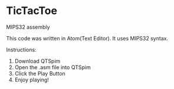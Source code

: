 # TicTacToe
MIPS32 assembly 

This code was written in Atom(Text Editor). It uses MIPS32 syntax.

Instructions:
1. Download QTSpim
2. Open the .asm file into QTSpim
3. Click the Play Button
4. Enjoy playing!

